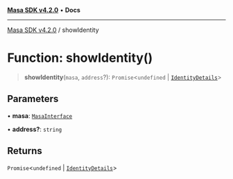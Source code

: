 [**Masa SDK v4.2.0**](../README.md) • **Docs**

***

[Masa SDK v4.2.0](../globals.md) / showIdentity

# Function: showIdentity()

> **showIdentity**(`masa`, `address`?): `Promise`\<`undefined` \| [`IdentityDetails`](../interfaces/IdentityDetails.md)\>

## Parameters

• **masa**: [`MasaInterface`](../interfaces/MasaInterface.md)

• **address?**: `string`

## Returns

`Promise`\<`undefined` \| [`IdentityDetails`](../interfaces/IdentityDetails.md)\>
